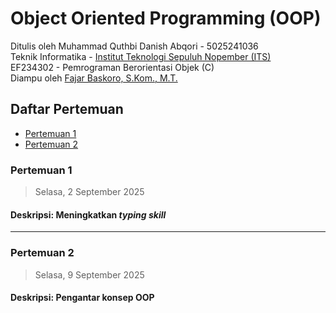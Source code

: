 # Object Oriented Programming (OOP)
Ditulis oleh Muhammad Quthbi Danish Abqori - 5025241036 \
Teknik Informatika - [Institut Teknologi Sepuluh Nopember (ITS)](https://www.its.ac.id/) \
EF234302 - Pemrograman Berorientasi Objek (C) \
Diampu oleh [Fajar Baskoro, S.Kom., M.T.](https://www.its.ac.id/informatika/id/profil-fajar-baskoro/)


## Daftar Pertemuan
- [Pertemuan 1](Pertemuan%201)
- [Pertemuan 2](Pertemuan%201)

### Pertemuan 1
> Selasa, 2 September 2025

#### Deskripsi: Meningkatkan _typing skill_
---

### Pertemuan 2
> Selasa, 9 September 2025

#### Deskripsi: Pengantar konsep OOP
